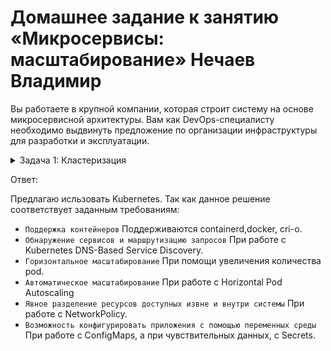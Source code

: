 # Домашнее задание к занятию «Микросервисы: масштабирование» Нечаев Владимир

Вы работаете в крупной компании, которая строит систему на основе микросервисной архитектуры.
Вам как DevOps-специалисту необходимо выдвинуть предложение по организации инфраструктуры для разработки и эксплуатации.

<details>
<summary>Задача 1: Кластеризация</summary>

Предложите решение для обеспечения развёртывания, запуска и управления приложениями.
Решение может состоять из одного или нескольких программных продуктов и должно описывать способы и принципы их взаимодействия.

Решение должно соответствовать следующим требованиям:
- поддержка контейнеров;
- обеспечивать обнаружение сервисов и маршрутизацию запросов;
- обеспечивать возможность горизонтального масштабирования;
- обеспечивать возможность автоматического масштабирования;
- обеспечивать явное разделение ресурсов, доступных извне и внутри системы;
- обеспечивать возможность конфигурировать приложения с помощью переменных среды, в том числе с возможностью безопасного хранения чувствительных данных таких как пароли, ключи доступа, ключи шифрования и т. п.

Обоснуйте свой выбор.

</details>

Ответ:

Предлагаю исльзовать Kubernetes. Так как данное решение соответствует заданным требованиям:

- `Поддержка контейнеров`	Поддерживаются containerd,docker, cri-o.
- `Обнаружение сервисов и маршрутизацию запросов`	При работе с Kubernetes DNS-Based Service Discovery.
- `Горизонтальное масштабирование`	При помощи увеличения количества pod.
- `Автоматическое масштабирование`	При работе с Horizontal Pod Autoscaling 
- `Явное разделение ресурсов доступных извне и внутри системы`	При работе с NetworkPolicy.
- `Возможность конфигурировать приложения с помощью переменных среды`	При работе с ConfigMaps, а при чувствительных данных, с Secrets.
